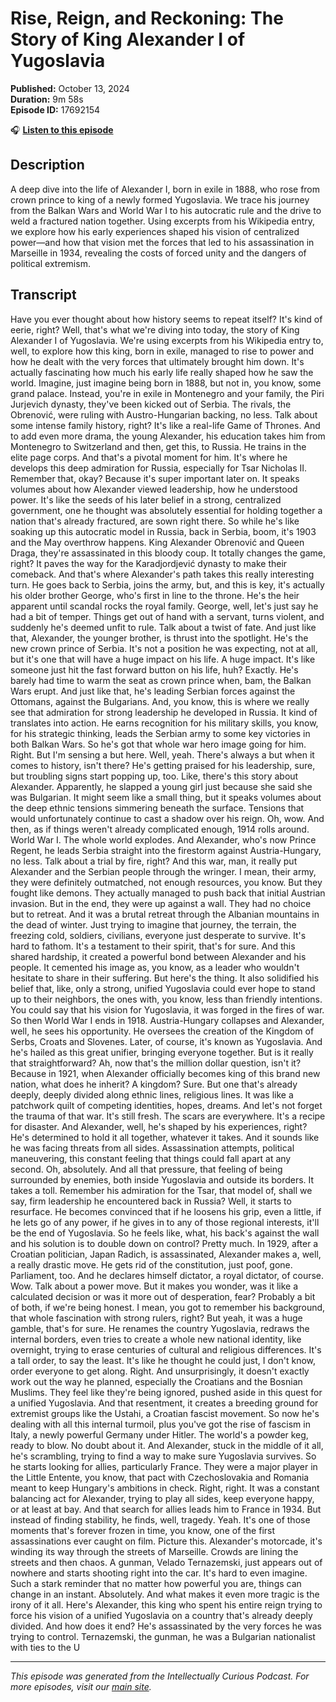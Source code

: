 # Rise, Reign, and Reckoning: The Story of King Alexander I of Yugoslavia

**Published:** October 13, 2024  
**Duration:** 9m 58s  
**Episode ID:** 17692154

🎧 **[Listen to this episode](https://intellectuallycurious.buzzsprout.com/2529712/episodes/17692154-rise-reign-and-reckoning-the-story-of-king-alexander-i-of-yugoslavia)**

## Description

A deep dive into the life of Alexander I, born in exile in 1888, who rose from crown prince to king of a newly formed Yugoslavia. We trace his journey from the Balkan Wars and World War I to his autocratic rule and the drive to weld a fractured nation together. Using excerpts from his Wikipedia entry, we explore how his early experiences shaped his vision of centralized power—and how that vision met the forces that led to his assassination in Marseille in 1934, revealing the costs of forced unity and the dangers of political extremism.

## Transcript

Have you ever thought about how history seems to repeat itself? It's kind of eerie, right? Well, that's what we're diving into today, the story of King Alexander I of Yugoslavia. We're using excerpts from his Wikipedia entry to, well, to explore how this king, born in exile, managed to rise to power and how he dealt with the very forces that ultimately brought him down. It's actually fascinating how much his early life really shaped how he saw the world. Imagine, just imagine being born in 1888, but not in, you know, some grand palace. Instead, you're in exile in Montenegro and your family, the Piri Jurjevich dynasty, they've been kicked out of Serbia. The rivals, the Obrenović, were ruling with Austro-Hungarian backing, no less. Talk about some intense family history, right? It's like a real-life Game of Thrones. And to add even more drama, the young Alexander, his education takes him from Montenegro to Switzerland and then, get this, to Russia. He trains in the elite page corps. And that's a pivotal moment for him. It's where he develops this deep admiration for Russia, especially for Tsar Nicholas II. Remember that, okay? Because it's super important later on. It speaks volumes about how Alexander viewed leadership, how he understood power. It's like the seeds of his later belief in a strong, centralized government, one he thought was absolutely essential for holding together a nation that's already fractured, are sown right there. So while he's like soaking up this autocratic model in Russia, back in Serbia, boom, it's 1903 and the May overthrow happens. King Alexander Obrenović and Queen Draga, they're assassinated in this bloody coup. It totally changes the game, right? It paves the way for the Karadjordjević dynasty to make their comeback. And that's where Alexander's path takes this really interesting turn. He goes back to Serbia, joins the army, but, and this is key, it's actually his older brother George, who's first in line to the throne. He's the heir apparent until scandal rocks the royal family. George, well, let's just say he had a bit of temper. Things get out of hand with a servant, turns violent, and suddenly he's deemed unfit to rule. Talk about a twist of fate. And just like that, Alexander, the younger brother, is thrust into the spotlight. He's the new crown prince of Serbia. It's not a position he was expecting, not at all, but it's one that will have a huge impact on his life. A huge impact. It's like someone just hit the fast forward button on his life, huh? Exactly. He's barely had time to warm the seat as crown prince when, bam, the Balkan Wars erupt. And just like that, he's leading Serbian forces against the Ottomans, against the Bulgarians. And, you know, this is where we really see that admiration for strong leadership he developed in Russia. It kind of translates into action. He earns recognition for his military skills, you know, for his strategic thinking, leads the Serbian army to some key victories in both Balkan Wars. So he's got that whole war hero image going for him. Right. But I'm sensing a but here. Well, yeah. There's always a but when it comes to history, isn't there? He's getting praised for his leadership, sure, but troubling signs start popping up, too. Like, there's this story about Alexander. Apparently, he slapped a young girl just because she said she was Bulgarian. It might seem like a small thing, but it speaks volumes about the deep ethnic tensions simmering beneath the surface. Tensions that would unfortunately continue to cast a shadow over his reign. Oh, wow. And then, as if things weren't already complicated enough, 1914 rolls around. World War I. The whole world explodes. And Alexander, who's now Prince Regent, he leads Serbia straight into the firestorm against Austria-Hungary, no less. Talk about a trial by fire, right? And this war, man, it really put Alexander and the Serbian people through the wringer. I mean, their army, they were definitely outmatched, not enough resources, you know. But they fought like demons. They actually managed to push back that initial Austrian invasion. But in the end, they were up against a wall. They had no choice but to retreat. And it was a brutal retreat through the Albanian mountains in the dead of winter. Just trying to imagine that journey, the terrain, the freezing cold, soldiers, civilians, everyone just desperate to survive. It's hard to fathom. It's a testament to their spirit, that's for sure. And this shared hardship, it created a powerful bond between Alexander and his people. It cemented his image as, you know, as a leader who wouldn't hesitate to share in their suffering. But here's the thing. It also solidified his belief that, like, only a strong, unified Yugoslavia could ever hope to stand up to their neighbors, the ones with, you know, less than friendly intentions. You could say that his vision for Yugoslavia, it was forged in the fires of war. So then World War I ends in 1918. Austria-Hungary collapses and Alexander, well, he sees his opportunity. He oversees the creation of the Kingdom of Serbs, Croats and Slovenes. Later, of course, it's known as Yugoslavia. And he's hailed as this great unifier, bringing everyone together. But is it really that straightforward? Ah, now that's the million dollar question, isn't it? Because in 1921, when Alexander officially becomes king of this brand new nation, what does he inherit? A kingdom? Sure. But one that's already deeply, deeply divided along ethnic lines, religious lines. It was like a patchwork quilt of competing identities, hopes, dreams. And let's not forget the trauma of that war. It's still fresh. The scars are everywhere. It's a recipe for disaster. And Alexander, well, he's shaped by his experiences, right? He's determined to hold it all together, whatever it takes. And it sounds like he was facing threats from all sides. Assassination attempts, political maneuvering, this constant feeling that things could fall apart at any second. Oh, absolutely. And all that pressure, that feeling of being surrounded by enemies, both inside Yugoslavia and outside its borders. It takes a toll. Remember his admiration for the Tsar, that model of, shall we say, firm leadership he encountered back in Russia? Well, it starts to resurface. He becomes convinced that if he loosens his grip, even a little, if he lets go of any power, if he gives in to any of those regional interests, it'll be the end of Yugoslavia. So he feels like, what, his back's against the wall and his solution is to double down on control? Pretty much. In 1929, after a Croatian politician, Japan Radich, is assassinated, Alexander makes a, well, a really drastic move. He gets rid of the constitution, just poof, gone. Parliament, too. And he declares himself dictator, a royal dictator, of course. Wow. Talk about a power move. But it makes you wonder, was it like a calculated decision or was it more out of desperation, fear? Probably a bit of both, if we're being honest. I mean, you got to remember his background, that whole fascination with strong rulers, right? But yeah, it was a huge gamble, that's for sure. He renames the country Yugoslavia, redraws the internal borders, even tries to create a whole new national identity, like overnight, trying to erase centuries of cultural and religious differences. It's a tall order, to say the least. It's like he thought he could just, I don't know, order everyone to get along. Right. And unsurprisingly, it doesn't exactly work out the way he planned, especially the Croatians and the Bosnian Muslims. They feel like they're being ignored, pushed aside in this quest for a unified Yugoslavia. And that resentment, it creates a breeding ground for extremist groups like the Ustahi, a Croatian fascist movement. So now he's dealing with all this internal turmoil, plus you've got the rise of fascism in Italy, a newly powerful Germany under Hitler. The world's a powder keg, ready to blow. No doubt about it. And Alexander, stuck in the middle of it all, he's scrambling, trying to find a way to make sure Yugoslavia survives. So he starts looking for allies, particularly France. They were a major player in the Little Entente, you know, that pact with Czechoslovakia and Romania meant to keep Hungary's ambitions in check. Right, right. It was a constant balancing act for Alexander, trying to play all sides, keep everyone happy, or at least at bay. And that search for allies leads him to France in 1934. But instead of finding stability, he finds, well, tragedy. Yeah. It's one of those moments that's forever frozen in time, you know, one of the first assassinations ever caught on film. Picture this. Alexander's motorcade, it's winding its way through the streets of Marseille. Crowds are lining the streets and then chaos. A gunman, Velado Ternazemski, just appears out of nowhere and starts shooting right into the car. It's hard to even imagine. Such a stark reminder that no matter how powerful you are, things can change in an instant. Absolutely. And what makes it even more tragic is the irony of it all. Here's Alexander, this king who spent his entire reign trying to force his vision of a unified Yugoslavia on a country that's already deeply divided. And how does it end? He's assassinated by the very forces he was trying to control. Ternazemski, the gunman, he was a Bulgarian nationalist with ties to the U

---
*This episode was generated from the Intellectually Curious Podcast. For more episodes, visit our [main site](https://intellectuallycurious.buzzsprout.com).*
